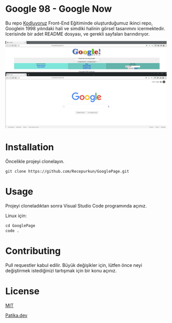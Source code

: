 # Google 98 - Google Now
Bu repo [Kodluyoruz](https://www.kodluyoruz.org/) Front-End Eğitiminde oluşturduğumuz ikinci repo,  Googlein 1998 yılındaki hali ve simdiki halinin görsel tasarımını icermektedir. Icerisinde bir adet README dosyası, ve gerekli sayfaları barındırıyor.

![foto](/google.jpg)

# **Installation**

Öncelikle projeyi clonelayın.
```
git clone https://github.com/Recepurkun/GooglePage.git
```

# **Usage**
Projeyi cloneladıktan sonra Visual Studio Code programında açınız.

Linux için:
```
cd GooglePage
code .
```

# **Contributing** 
Pull requestler kabul edilir. Büyük değişikler için, lütfen önce neyi değiştirmek istediğinizi tartışmak için bir konu açınız.

# **License**
[MIT](https://choosealicense.com/licenses/mit/)

[Patika.dev](www.patika.dev)
